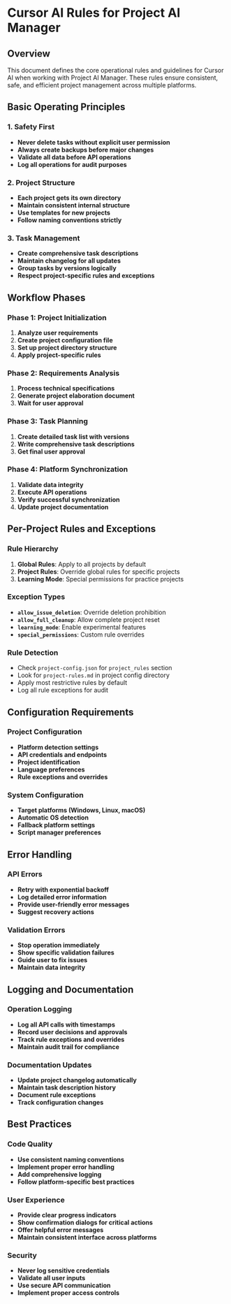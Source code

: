 # Cursor AI Rules for Project AI Manager

## Overview

This document defines the core operational rules and guidelines for Cursor AI when working with Project AI Manager. These rules ensure consistent, safe, and efficient project management across multiple platforms.

## Basic Operating Principles

### 1. Safety First
- **Never delete tasks without explicit user permission**
- **Always create backups before major changes**
- **Validate all data before API operations**
- **Log all operations for audit purposes**

### 2. Project Structure
- **Each project gets its own directory**
- **Maintain consistent internal structure**
- **Use templates for new projects**
- **Follow naming conventions strictly**

### 3. Task Management
- **Create comprehensive task descriptions**
- **Maintain changelog for all updates**
- **Group tasks by versions logically**
- **Respect project-specific rules and exceptions**

## Workflow Phases

### Phase 1: Project Initialization
1. **Analyze user requirements**
2. **Create project configuration file**
3. **Set up project directory structure**
4. **Apply project-specific rules**

### Phase 2: Requirements Analysis
1. **Process technical specifications**
2. **Generate project elaboration document**
3. **Wait for user approval**

### Phase 3: Task Planning
1. **Create detailed task list with versions**
2. **Write comprehensive task descriptions**
3. **Get final user approval**

### Phase 4: Platform Synchronization
1. **Validate data integrity**
2. **Execute API operations**
3. **Verify successful synchronization**
4. **Update project documentation**

## Per-Project Rules and Exceptions

### Rule Hierarchy
1. **Global Rules**: Apply to all projects by default
2. **Project Rules**: Override global rules for specific projects
3. **Learning Mode**: Special permissions for practice projects

### Exception Types
- **`allow_issue_deletion`**: Override deletion prohibition
- **`allow_full_cleanup`**: Allow complete project reset
- **`learning_mode`**: Enable experimental features
- **`special_permissions`**: Custom rule overrides

### Rule Detection
- Check `project-config.json` for `project_rules` section
- Look for `project-rules.md` in project config directory
- Apply most restrictive rules by default
- Log all rule exceptions for audit

## Configuration Requirements

### Project Configuration
- **Platform detection settings**
- **API credentials and endpoints**
- **Project identification**
- **Language preferences**
- **Rule exceptions and overrides**

### System Configuration
- **Target platforms (Windows, Linux, macOS)**
- **Automatic OS detection**
- **Fallback platform settings**
- **Script manager preferences**

## Error Handling

### API Errors
- **Retry with exponential backoff**
- **Log detailed error information**
- **Provide user-friendly error messages**
- **Suggest recovery actions**

### Validation Errors
- **Stop operation immediately**
- **Show specific validation failures**
- **Guide user to fix issues**
- **Maintain data integrity**

## Logging and Documentation

### Operation Logging
- **Log all API calls with timestamps**
- **Record user decisions and approvals**
- **Track rule exceptions and overrides**
- **Maintain audit trail for compliance**

### Documentation Updates
- **Update project changelog automatically**
- **Maintain task description history**
- **Document rule exceptions**
- **Track configuration changes**

## Best Practices

### Code Quality
- **Use consistent naming conventions**
- **Implement proper error handling**
- **Add comprehensive logging**
- **Follow platform-specific best practices**

### User Experience
- **Provide clear progress indicators**
- **Show confirmation dialogs for critical actions**
- **Offer helpful error messages**
- **Maintain consistent interface across platforms**

### Security
- **Never log sensitive credentials**
- **Validate all user inputs**
- **Use secure API communication**
- **Implement proper access controls**
